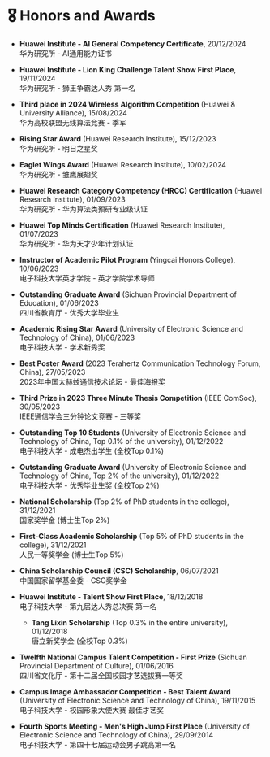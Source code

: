 # 🎖️ Honors and Awards 

- **Huawei Institute - AI General Competency Certificate**, 20/12/2024  
  华为研究所 - AI通用能力证书

- **Huawei Institute - Lion King Challenge Talent Show First Place**, 19/11/2024  
  华为研究所 - 狮王争霸达人秀 第一名

- **Third place in 2024 Wireless Algorithm Competition** (Huawei & University Alliance), 15/08/2024  
  华为高校联盟无线算法竞赛 - 季军

- **Rising Star Award** (Huawei Research Institute), 15/12/2023  
  华为研究所 - 明日之星奖
  
- **Eaglet Wings Award** (Huawei Research Institute), 10/02/2024  
  华为研究所 - 雏鹰展翅奖
  
- **Huawei Research Category Competency (HRCC) Certification** (Huawei Research Institute), 01/09/2023  
  华为研究所 - 华为算法类预研专业级认证

- **Huawei Top Minds Certification** (Huawei Research Institute), 01/07/2023  
  华为研究所 - 华为天才少年计划认证

- **Instructor of Academic Pilot Program** (Yingcai Honors College), 10/06/2023  
  电子科技大学英才学院 - 英才学院学术导师

- **Outstanding Graduate Award** (Sichuan Provincial Department of Education), 01/06/2023  
  四川省教育厅 - 优秀大学毕业生

- **Academic Rising Star Award** (University of Electronic Science and Technology of China), 01/06/2023  
  电子科技大学 - 学术新秀奖

- **Best Poster Award** (2023 Terahertz Communication Technology Forum, China), 27/05/2023  
  2023年中国太赫兹通信技术论坛 - 最佳海报奖

- **Third Prize in 2023 Three Minute Thesis Competition** (IEEE ComSoc), 30/05/2023  
  IEEE通信学会三分钟论文竞赛 - 三等奖

- **Outstanding Top 10 Students** (University of Electronic Science and Technology of China, Top 0.1% of the university), 01/12/2022  
  电子科技大学 - 成电杰出学生 (全校Top 0.1%)

- **Outstanding Graduate Award** (University of Electronic Science and Technology of China, Top 2% of the university), 01/12/2022  
  电子科技大学 - 优秀毕业生奖 (全校Top 2%)

- **National Scholarship** (Top 2% of PhD students in the college), 31/12/2021  
  国家奖学金 (博士生Top 2%)

- **First-Class Academic Scholarship** (Top 5% of PhD students in the college), 31/12/2021  
  人民一等奖学金 (博士生Top 5%)

- **China Scholarship Council (CSC) Scholarship**, 06/07/2021  
  中国国家留学基金委 - CSC奖学金 

- **Huawei Institute - Talent Show First Place**, 18/12/2018  
  电子科技大学 - 第九届达人秀总决赛 第一名

  - **Tang Lixin Scholarship** (Top 0.3% in the entire university), 01/12/2018  
  唐立新奖学金 (全校Top 0.3%)

- **Twelfth National Campus Talent Competition - First Prize** (Sichuan Provincial Department of Culture), 01/06/2016  
  四川省文化厅 - 第十二届全国校园才艺选拔赛一等奖

- **Campus Image Ambassador Competition - Best Talent Award** (University of Electronic Science and Technology of China), 19/11/2015  
  电子科技大学 - 校园形象大使大赛 最佳才艺奖

- **Fourth Sports Meeting - Men's High Jump First Place** (University of Electronic Science and Technology of China), 29/09/2014  
  电子科技大学 - 第四十七届运动会男子跳高第一名
